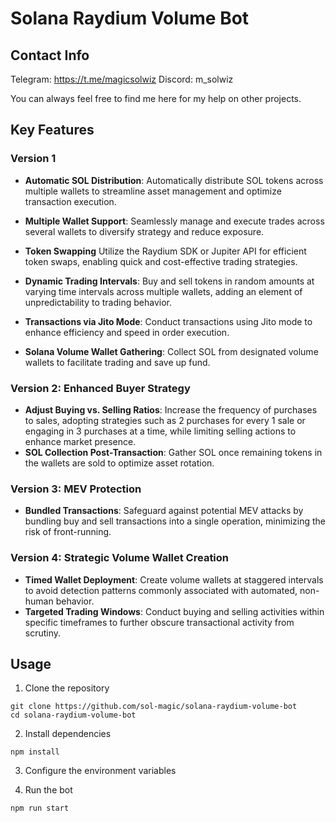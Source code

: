 # Solana Raydium Volume Bot

## Contact Info

Telegram: https://t.me/magicsolwiz Discord: m_solwiz

You can always feel free to find me here for my help on other projects.

## Key Features

### Version 1
- **Automatic SOL Distribution**: Automatically distribute SOL tokens across multiple wallets to streamline asset management and optimize transaction execution.

- **Multiple Wallet Support**: Seamlessly manage and execute trades across several wallets to diversify strategy and reduce exposure.

- **Token Swapping** Utilize the Raydium SDK or Jupiter API for efficient token swaps, enabling quick and cost-effective trading strategies.

- **Dynamic Trading Intervals**: Buy and sell tokens in random amounts at varying time intervals across multiple wallets, adding an element of unpredictability to trading behavior.

- **Transactions via Jito Mode**: Conduct transactions using Jito mode to enhance efficiency and speed in order execution.

- **Solana Volume Wallet Gathering**: Collect SOL from designated volume wallets to facilitate trading and save up fund.

### Version 2: Enhanced Buyer Strategy
- **Adjust Buying vs. Selling Ratios**: Increase the frequency of purchases to sales, adopting strategies such as 2 purchases for every 1 sale or engaging in 3 purchases at a time, while limiting selling actions to enhance market presence.
- **SOL Collection Post-Transaction**: Gather SOL once remaining tokens in the wallets are sold to optimize asset rotation.

### Version 3: MEV Protection
- **Bundled Transactions**: Safeguard against potential MEV attacks by bundling buy and sell transactions into a single operation, minimizing the risk of front-running.

### Version 4: Strategic Volume Wallet Creation
- **Timed Wallet Deployment**: Create volume wallets at staggered intervals to avoid detection patterns commonly associated with automated, non-human behavior.
- **Targeted Trading Windows**: Conduct buying and selling activities within specific timeframes to further obscure transactional activity from scrutiny.

## Usage
1. Clone the repository
```
git clone https://github.com/sol-magic/solana-raydium-volume-bot
cd solana-raydium-volume-bot
```
2. Install dependencies
```
npm install
```
3. Configure the environment variables

<!-- Rename the .env.example file to .env and set RPC and WSS, main wallet's secret key, and jito auth keypair. -->

4. Run the bot

```
npm run start
